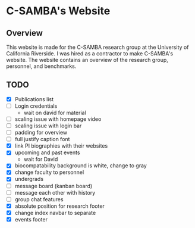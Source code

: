 # C-SAMBA's Website

## Overview
This website is made for the C-SAMBA research group at the University of California Riverside. I was hired as a contractor to make C-SAMBA's website. The website contains an overview of the research group, personnel, and benchmarks.

## TODO
- [x] Publications list
- [ ] Login credentials
  - wait on david for material
- [ ] scaling issue with homepage video
- [ ] scaling issue with login bar
- [ ] padding for overview
- [ ] full justify caption font
- [x] link PI biographies with their websites
- [x] upcoming and past events
  - wait for David
- [x] biocompatability background is white, change to gray
- [x] change faculty to personnel
- [x] undergrads
- [ ] message board (kanban board)
- [ ] message each other with history
- [ ] group chat features
- [x] absolute position for research footer
- [x] change index navbar to separate
- [x] events footer
